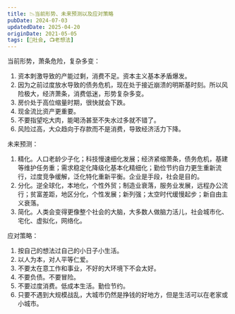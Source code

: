 ```yaml
---
title: 📉当前形势、未来预测以及应对策略
pubDate: 2024-07-03
updatedDate: 2025-04-20
originDate: 2021-05-05
tags: [👫社会, 📺老想法]
---
```


当前形势，萧条危险，复杂多变：

1. 资本刺激导致的产能过剩，消费不足。资本主义基本矛盾爆发。
2. 因为之前过度放水导致的债务危机，现在处于接近崩溃的明斯基时刻。所以风险极大，经济萧条，消费低迷，形势复杂多变。
3. 房价处于高位缩量时期，很快就会下跌。
4. 现金流比资产更重要。
5. 不要指望吃大肉，能喝汤甚至不失水过多就不错了。
6. 风险过高，大众趋向于存款而不是消费，导致经济活力下降。

未来预测：

1. 精化。人口老龄少子化；科技慢速细化发展；经济紧缩萧条，债务危机，基建等维护任务重；需求稳定化降级化基本化精细化；勤俭节约自力更生重新流行，过度竞争缓解，泛化特化重新平衡。企业是手段，社会是目的。
2. 分化。逆全球化，本地化，个性外贸；制造业衰落，服务业发展，远程办公流行；贫富差距，地区分化，个性发展；新列强；太空时代缓慢起步；新自由主义衰落。
3. 简化。人类会变得更像整个社会的大脑，大多数人做脑力活儿，社会城市化、宅化、虚拟化，网络化。

应对策略：

1. 按自己的想法过自己的小日子小生活。
2. 以人为本，对人平等仁爱。
3. 不要太在意工作和事业，不好的大环境下不会太好。
4. 不要负债。不要冒险。
5. 不要过度消费。低成本生活。勤俭节约。
6. 只要不遇到大规模战乱，大城市仍然是挣钱的好地方，但是生活可以在老家或小城市。
